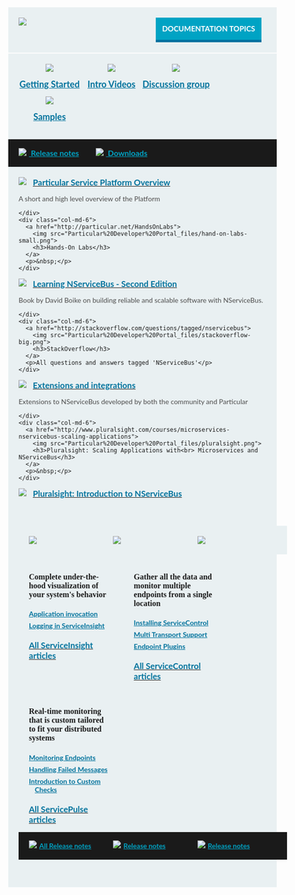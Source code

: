 <style>
.small.button {
  line-height: 45px;
  font-size: 16px;
  padding-left: 15px;
  font-family: 'Lato', Bold;
  display: inline-block;
}

.small.button a {
  display: block;
  color: white;
  line-height: 45px;
  width: 215px;
  background-color: #00a3c4;
  border-bottom: 5px solid #0071a0;
  clear: both;
  text-align: center;
  text-transform: uppercase;
  text-decoration: none;
  font-weight: 700;
}

.small.button a:hover {
  background-color: #03AFF8;
}

.block.black a,
.block.middle a,
.productcolumn a {
  color: inherit;
}

.block {
  width: 100%;
  background-color: rgb(233, 240, 242);
  padding: 21px;
  margin-bottom: 2px;
  font-family: 'Lato';
  display: inline-block;
}

.block.top img,
.productcolumn img {
  float: left;
}

.block.black img {
  float: inherit;
}

.block.top .button {
  float: right;
  width: 225px;
  font-size: 15px;
}

.block.middle .ic {
  min-width: 25%;
  float: left;
  text-align: center;
  font-size: 18px;
  font-weight: bold;
  line-height: 50px;
  color: rgb(0, 114, 156);
}

.block.black {
  margin-top: -2px;
  margin-bottom: 0px;
  width: 100%;
  clear: both;
  background-color: rgb(26, 26, 26);
  font-size: 16px;
  font-weight: bold;
  padding-top: 13px;
  padding-bottom: 13px;
  line-height: 30px;
}

span.blue {
  color: rgb(0, 163, 196);
  padding-right: 30px;
  display: inline-block;
}

.block.black span img {
  padding-left: 0px;
  padding-right: 5px;
  margin-top: -3px;
}

.productcolumn .black {
  font-size: 14px;
}

.block h3 {
  font-weight: bold;
  font-size: 17px;
  margin-top: 0px;
  margin-bottom: 0px;
  color: rgb(0, 114, 156);
}

.block h4 {
  font-size: 16px !important;
  font-family: 'Dosis', bold;
  font-weight: bold;
  margin-top: 0px;
}

.block p {
  font-size: 14px;
  color: rgb(77, 77, 77);
}

.block .col-md-6 img,
.block .col-md-6 img {
  float: left;
  margin: 0px 13px 0px 0px;
}

.productcolumn {
  width: 32%;
  margin-right: 2%;
  float: left;
}

.productcolumn.header {
  margin-top: 2%;
}

.productcolumn.last {
  margin-right: 0px;
}

.productcolumnc {
  overflow: hidden;
  clear: both;
}

.productcolumnc .productcolumn {
  padding-bottom: 1000px;
  margin-bottom: -1000px;
}

.productcolumnc ul {
  list-style: none;
  margin-left: 0px;
  padding-left: 0px;
}

.productcolumnc li {
  color: rgb(0, 114, 156) !important;
  font-size: 14px;
  font-weight: bold;
  padding-bottom: 7px;
  padding-left: 12px;
  text-indent: -12px;
}

</style>
<div class="row">
<div class="col-md-12 block top">
  <a href="http://docs.particular.net/nservicebus/"><img src="Particular%20Developer%20Portal_files/nservicebus.png" style="max-width: 43%"></a>
  <div class="small button">
    <a class="blue" href="http://docs.particular.net/nservicebus/">Documentation topics</a>
  </div>

</div>
</div>
<div class="row">
<div class="col-md-12 block middle">
  <div class="ic">
    <a href="http://docs.particular.net/samples/step-by-step/">
      <img src="Particular%20Developer%20Portal_files/getting-started.png">
      <br> Getting Started
    </a>
  </div>
  <div class="ic">
    <a href="http://particular.net/Videos-and-Presentations">
      <img src="Particular%20Developer%20Portal_files/intro-videos.png">
      <br> Intro Videos
    </a>
  </div>
  <div class="ic">
    <a href="https://groups.google.com/forum/#%21forum/particularsoftware">
      <img src="Particular%20Developer%20Portal_files/discussion-large.png">
      <br> Discussion group
    </a>
  </div>
  <div class="ic">
    <a href="http://docs.particular.net/samples/" class="rarr">
      <img src="Particular%20Developer%20Portal_files/samples.png">
      <br> Samples
    </a>
  </div>

</div>
</div>
<div class="row">
<div class="col-md-12 block black">
  <span class="blue"><a href="https://github.com/Particular/NServiceBus/releases"><img src="Particular%20Developer%20Portal_files/release-notes.png"> Release notes</a></span>
  <span class="blue">
<a href="http://particular.net/downloads"><img src="Particular%20Developer%20Portal_files/download.png"> Downloads</a>
</span>
</div>
</div>

<div class="row">
<div class="col-md-12 block ">
  <div class="row">
    <div class="col-md-6">
      <a href="http://docs.particular.net/platform/">
        <img src="Particular%20Developer%20Portal_files/platform-small.png">
        <h3>Particular Service Platform Overview</h3>
      </a>
      <p>A short and high level overview of the Platform</p>

    </div>
    <div class="col-md-6">
      <a href="http://particular.net/HandsOnLabs">
        <img src="Particular%20Developer%20Portal_files/hand-on-labs-small.png">
        <h3>Hands-On Labs</h3>
      </a>
      <p>&nbsp;</p>
    </div>
  </div>

  <div class="row">
    <div class="col-md-6">
      <a href="https://www.packtpub.com/application-development/learning-nservicebus-second-edition">
        <img src="Particular%20Developer%20Portal_files/book.png">
        <h3>Learning NServiceBus - Second Edition</h3>
      </a>
      <p>Book by David Boike on building reliable and scalable software with NServiceBus.</p>

    </div>
    <div class="col-md-6">
      <a href="http://stackoverflow.com/questions/tagged/nservicebus">
        <img src="Particular%20Developer%20Portal_files/stackoverflow-big.png">
        <h3>StackOverflow</h3>
      </a>
      <p>All questions and answers tagged 'NServiceBus'</p>
    </div>
  </div>

  <div class="row">
    <div class="col-md-6">
      <a href="http://docs.particular.net/platform/extensions">
        <img src="Particular%20Developer%20Portal_files/extensions-small.png">
        <h3>Extensions and integrations</h3>
      </a>
      <p>Extensions to NServiceBus developed by both the community and Particular</p>

    </div>
    <div class="col-md-6">
      <a href="http://www.pluralsight.com/courses/microservices-nservicebus-scaling-applications">
        <img src="Particular%20Developer%20Portal_files/pluralsight.png">
        <h3>Pluralsight: Scaling Applications with<br> Microservices and NServiceBus</h3>
      </a>
      <p>&nbsp;</p>
    </div>
  </div>

  <div class="row">
    <div class="col-md-6"></div>
    <div class="col-md-6">
      <a href="http://www.pluralsight.com/courses/nservicebus">
        <img src="Particular%20Developer%20Portal_files/pluralsight.png">
        <h3>Pluralsight: Introduction to NServiceBus</h3>
      </a>
      <p>&nbsp;</p>
    </div>

  </div>
</div>

</div>
<div class="row">
<div class="productcolumn header">
  <div class="block top">
    <a href="http://docs.particular.net/serviceinsight/">
      <img src="Particular%20Developer%20Portal_files/serviceinsight.png">
    </a>
    <div style="clear: both"></div>
  </div>
</div>
<div class="productcolumn header">
  <div class="block top">
    <a href="http://docs.particular.net/servicecontrol/">
      <img src="Particular%20Developer%20Portal_files/servicecontrol.png">
    </a>
    <div style="clear: both"></div>
  </div>
</div>
<div class="productcolumn header last">
  <div class="block top">
    <a href="http://docs.particular.net/servicepulse/">
      <img src="Particular%20Developer%20Portal_files/servicepulse.png">
    </a>
    <div style="clear: both"></div>
  </div>
</div>
</div>
<div class="row">
<div class="productcolumnc">
  <div class="productcolumn block">
    <p></p>
    <h4>Complete under-the-hood visualization of your system's behavior</h4>
    <p></p>
    <ul>
      <li><a href="http://docs.particular.net/serviceinsight/application-invocation">Application invocation</a></li>
      <li><a href="http://docs.particular.net/serviceinsight/how-logging-works">Logging in ServiceInsight</a></li>
    </ul>
    <a href="http://docs.particular.net/serviceinsight/"><h3>All ServiceInsight articles</h3></a>
    <br>
    <div style="clear: both"></div>
  </div>
  <div class="productcolumn block">
    <p></p>
    <h4>Gather all the data and monitor multiple endpoints from a single location</h4>
    <p></p>
    <ul>
      <li><a href="http://docs.particular.net/servicecontrol/installation">Installing ServiceControl</a></li>
      <li><a href="http://docs.particular.net/servicecontrol/multi-transport-support">Multi Transport Support</a></li>
      <li><a href="http://docs.particular.net/servicecontrol/plugins/">Endpoint Plugins</a></li>
    </ul>
    <a href="http://docs.particular.net/servicecontrol/"><h3>All ServiceControl articles</h3></a>
    <br>
    <div style="clear: both"></div>
  </div>
  <div class="productcolumn last block">
    <p></p>
    <h4>Real-time monitoring that is custom tailored to fit your distributed systems</h4>
    <p></p>
    <ul>
      <li><a href="http://docs.particular.net/servicepulse/intro-endpoints-heartbeats">Monitoring Endpoints</a></li>
      <li><a href="http://docs.particular.net/servicepulse/intro-failed-messages">Handling Failed Messages</a></li>
      <li><a href="http://docs.particular.net/servicepulse/intro-endpoints-custom-checks">Introduction to Custom Checks</a></li>
    </ul>
    <a href="http://docs.particular.net/servicepulse/"><h3>All ServicePulse articles</h3></a>
    <br>
    <div style="clear: both"></div>
  </div>
</div>
</div>
<div class="row">
<div class="productcolumn">
  <div class="block black">
    <span class="blue"><a href="https://github.com/Particular/ServiceInsight/releases"><img src="Particular%20Developer%20Portal_files/release-notes.png">All Release notes</a></span>
  </div>
</div>
<div class="productcolumn">
  <div class="block black">
    <span class="blue"><a href="https://github.com/Particular/ServiceControl/releases"><img src="Particular%20Developer%20Portal_files/release-notes.png">Release notes</a></span>
  </div>
</div>
<div class="productcolumn last">
  <div class="block black">
    <span class="blue"><a href="https://github.com/Particular/ServicePulse/releases"><img src="Particular%20Developer%20Portal_files/release-notes.png">Release notes</a></span>
  </div>
</div>
</div>
<div style="clear: both; padding-top: 35px"></div>
